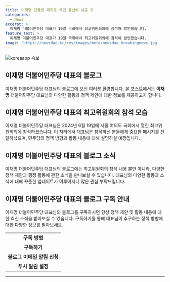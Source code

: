 ```yaml
---
title: 이재명 단통법 폐지로 국민 통신비 낮출 것
categories:
  - News
excerpt: >
  이재명 더불어민주당 대표가 19일 국회에서 최고위원회의에 참석해 발언했습니다.
feature_text: >
  이재명 더불어민주당 대표가 19일 국회에서 최고위원회의에 참석해 발언했습니다.
image: 'https://newsdao.kr/res/images/meta/newsdao_breakingnews.jpg'
---
```


<p><img src="https://newsdao.kr/res/images/meta/newsdao_breakingnews.jpg" alt="koreaapp 속보" /></p>

<h2 data-ke-size="size26">이재명 더불어민주당 대표의 블로그</h2>

<p data-ke-size="size16">이재명 더불어민주당 대표님의 블로그에 오신 여러분 환영합니다. 본 포스트에서는 <b>이재명</b> 더불어민주당 대표님의 다양한 활동과 정책 제안에 대한 정보를 제공하고자 합니다.</p>

<h2 data-ke-size="size24">이재명 더불어민주당 대표의 최고위원회의 참석 모습</h2>

<p data-ke-size="size16">이재명 더불어민주당 대표님은 2024년 6월 19일에 서울 여의도 국회에서 열린 최고위원회의에 참석하셨습니다. 이 자리에서 대표님은 참석하신 분들에게 중요한 메시지를 전달하셨으며, 민주당의 정책 방향과 활동 내용에 대해 설명하실 예정입니다.</p>

<h2 data-ke-size="size24">이재명 더불어민주당 대표의 블로그 소식</h2>

<p data-ke-size="size16">이재명 더불어민주당 대표님의 블로그에는 최고위원회의 참석 내용 뿐만 아니라, 다양한 정책 제안과 행정 활동에 관한 소식을 만나보실 수 있습니다. 대표님의 다양한 활동과 소식에 대해 꾸준한 업데이트가 이루어지니 많은 관심 부탁드립니다.</p>

<h2 data-ke-size="size24">이재명 더불어민주당 대표의 블로그 구독 안내</h2>

<p data-ke-size="size16">이재명 더불어민주당 대표님의 블로그를 구독하시면 항상 정책 제안 및 활동 내용에 대한 최신 소식을 받아보실 수 있습니다. 구독하기를 통해 대표님이 추구하는 정책 방향에 대한 다양한 정보를 받아보세요.</p>

<table>
  <tr>
    <td style="text-align: center; height: 17px;"><b>구독 방법</b></td>
  </tr>
  <tr>
    <td style="text-align: center; height: 17px;"><b>구독하기</b></td>
  </tr>
  <tr>
    <td style="text-align: center; height: 17px;"><b>블로그 이메일 알림 신청</b></td>
  </tr>
  <tr>
    <td style="text-align: center; height: 17px;"><b>푸시 알림 설정</b></td>
  </tr>
</table>

<hr>

